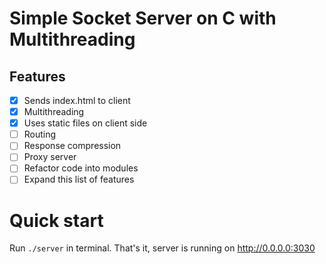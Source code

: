 # Simple Socket Server on C with Multithreading

## Features

- [x] Sends index.html to client
- [x] Multithreading
- [x] Uses static files on client side
- [ ] Routing
- [ ] Response compression
- [ ] Proxy server
- [ ] Refactor code into modules
- [ ] Expand this list of features

# Quick start

Run ```./server``` in terminal. That's it, server is running on http://0.0.0.0:3030
